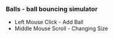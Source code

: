 ### Balls - ball bouncing simulator
- Left Mouse Click - Add Ball
- Middle Mouse Scroll - Changing Size
